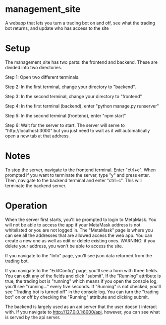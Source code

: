 # management_site
A webapp that lets you turn a trading bot on and off, see what the trading bot returns, and update who has access to the site

# Setup
The management_site has two parts: the frontend and backend. These are divided into two directories. 

Step 1:
Open two different terminals.

Step 2:
In the first terminal, change your directory to "backend". 

Step 3:
In the second terminal, change your directory to "frontend"

Step 4:
In the first terminal (backend), enter "python manage.py runserver"

Step 5:
In the second terminal (frontend), enter "npm start"

Step 6:
Wait for the server to start. The server will serve to "http://localhost:3000" but you just need to wait as it will automatically open a new tab at that address.

# Notes
To stop the server, navigate to the frontend terminal. Enter "ctrl+c". When prompted if you want to terminate the server, type "y" and press enter.
Then, navigate to the backend terminal and enter "ctrl+c". This will terminate the backend server.

# Operation
When the server first starts, you'll be prompted to login to MetaMask. You will not be able to access the app if your MetaMask address is not whitelisted or you are not logged in.
The "MetaMask" page is where you can see all the addresses that are allowed access the web app. You can create a new one as well as edit or delete existing ones.
WARNING: if you delete your address, you won't be able to access the site.

If you navigate to the "Info" page, you'll see json data returned from the trading bot.

If you navigate to the "EditConfig" page, you'll see a form with three fields. You can edit any of the fields and click "submit".
If the "Running" attribute is true, the trading bot is "running" which means if you open the console log, you'll see "running..." every five seconds. If "Running" is not checked, you'll see "Trading bot is turned off" in the console log.
You can turn the "trading bot" on or off by checking the "Running" attribute and clicking submit.

The backend is largely used as an api server that the user doesn't interact with. If you navigate to http://127.0.0.1:8000/api, however, you can see what is served by the api server.
